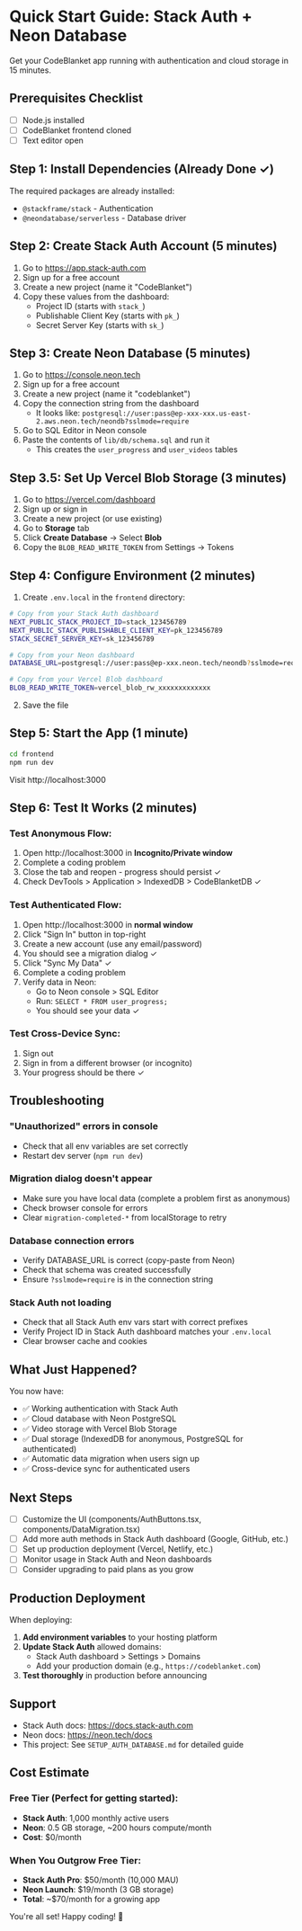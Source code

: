 # Quick Start Guide: Stack Auth + Neon Database

Get your CodeBlanket app running with authentication and cloud storage in 15 minutes.

## Prerequisites Checklist

- [ ] Node.js installed
- [ ] CodeBlanket frontend cloned
- [ ] Text editor open

## Step 1: Install Dependencies (Already Done ✓)

The required packages are already installed:

- `@stackframe/stack` - Authentication
- `@neondatabase/serverless` - Database driver

## Step 2: Create Stack Auth Account (5 minutes)

1. Go to https://app.stack-auth.com
2. Sign up for a free account
3. Create a new project (name it "CodeBlanket")
4. Copy these values from the dashboard:
   - Project ID (starts with `stack_`)
   - Publishable Client Key (starts with `pk_`)
   - Secret Server Key (starts with `sk_`)

## Step 3: Create Neon Database (5 minutes)

1. Go to https://console.neon.tech
2. Sign up for a free account
3. Create a new project (name it "codeblanket")
4. Copy the connection string from the dashboard
   - It looks like: `postgresql://user:pass@ep-xxx-xxx.us-east-2.aws.neon.tech/neondb?sslmode=require`
5. Go to SQL Editor in Neon console
6. Paste the contents of `lib/db/schema.sql` and run it
   - This creates the `user_progress` and `user_videos` tables

## Step 3.5: Set Up Vercel Blob Storage (3 minutes)

1. Go to https://vercel.com/dashboard
2. Sign up or sign in
3. Create a new project (or use existing)
4. Go to **Storage** tab
5. Click **Create Database** → Select **Blob**
6. Copy the `BLOB_READ_WRITE_TOKEN` from Settings → Tokens

## Step 4: Configure Environment (2 minutes)

1. Create `.env.local` in the `frontend` directory:

```bash
# Copy from your Stack Auth dashboard
NEXT_PUBLIC_STACK_PROJECT_ID=stack_123456789
NEXT_PUBLIC_STACK_PUBLISHABLE_CLIENT_KEY=pk_123456789
STACK_SECRET_SERVER_KEY=sk_123456789

# Copy from your Neon dashboard
DATABASE_URL=postgresql://user:pass@ep-xxx.neon.tech/neondb?sslmode=require

# Copy from your Vercel Blob dashboard
BLOB_READ_WRITE_TOKEN=vercel_blob_rw_xxxxxxxxxxxxx
```

2. Save the file

## Step 5: Start the App (1 minute)

```bash
cd frontend
npm run dev
```

Visit http://localhost:3000

## Step 6: Test It Works (2 minutes)

### Test Anonymous Flow:

1. Open http://localhost:3000 in **Incognito/Private window**
2. Complete a coding problem
3. Close the tab and reopen - progress should persist ✓
4. Check DevTools > Application > IndexedDB > CodeBlanketDB ✓

### Test Authenticated Flow:

1. Open http://localhost:3000 in **normal window**
2. Click "Sign In" button in top-right
3. Create a new account (use any email/password)
4. You should see a migration dialog ✓
5. Click "Sync My Data" ✓
6. Complete a coding problem
7. Verify data in Neon:
   - Go to Neon console > SQL Editor
   - Run: `SELECT * FROM user_progress;`
   - You should see your data ✓

### Test Cross-Device Sync:

1. Sign out
2. Sign in from a different browser (or incognito)
3. Your progress should be there ✓

## Troubleshooting

### "Unauthorized" errors in console

- Check that all env variables are set correctly
- Restart dev server (`npm run dev`)

### Migration dialog doesn't appear

- Make sure you have local data (complete a problem first as anonymous)
- Check browser console for errors
- Clear `migration-completed-*` from localStorage to retry

### Database connection errors

- Verify DATABASE_URL is correct (copy-paste from Neon)
- Check that schema was created successfully
- Ensure `?sslmode=require` is in the connection string

### Stack Auth not loading

- Check that all Stack Auth env vars start with correct prefixes
- Verify Project ID in Stack Auth dashboard matches your `.env.local`
- Clear browser cache and cookies

## What Just Happened?

You now have:

- ✅ Working authentication with Stack Auth
- ✅ Cloud database with Neon PostgreSQL
- ✅ Video storage with Vercel Blob Storage
- ✅ Dual storage (IndexedDB for anonymous, PostgreSQL for authenticated)
- ✅ Automatic data migration when users sign up
- ✅ Cross-device sync for authenticated users

## Next Steps

- [ ] Customize the UI (components/AuthButtons.tsx, components/DataMigration.tsx)
- [ ] Add more auth methods in Stack Auth dashboard (Google, GitHub, etc.)
- [ ] Set up production deployment (Vercel, Netlify, etc.)
- [ ] Monitor usage in Stack Auth and Neon dashboards
- [ ] Consider upgrading to paid plans as you grow

## Production Deployment

When deploying:

1. **Add environment variables** to your hosting platform
2. **Update Stack Auth** allowed domains:
   - Stack Auth dashboard > Settings > Domains
   - Add your production domain (e.g., `https://codeblanket.com`)
3. **Test thoroughly** in production before announcing

## Support

- Stack Auth docs: https://docs.stack-auth.com
- Neon docs: https://neon.tech/docs
- This project: See `SETUP_AUTH_DATABASE.md` for detailed guide

## Cost Estimate

### Free Tier (Perfect for getting started):

- **Stack Auth**: 1,000 monthly active users
- **Neon**: 0.5 GB storage, ~200 hours compute/month
- **Cost**: $0/month

### When You Outgrow Free Tier:

- **Stack Auth Pro**: $50/month (10,000 MAU)
- **Neon Launch**: $19/month (3 GB storage)
- **Total**: ~$70/month for a growing app

You're all set! Happy coding! 🚀
